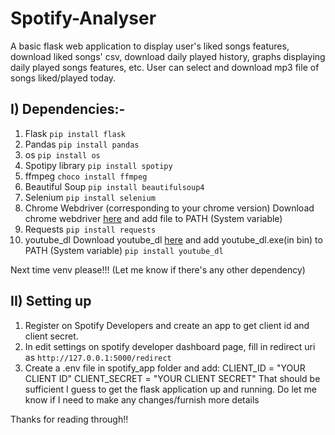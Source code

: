 # Spotify-Analyser
A basic flask web application to display user's liked songs features, download liked songs' csv, download daily played history, graphs displaying daily played songs features, etc. User can select and download mp3 file of songs liked/played today.

## I) Dependencies:-
1. Flask
`pip install flask`
2. Pandas
`pip install pandas`
3. os
`pip install os`
4. Spotipy library
`pip install spotipy`
5. ffmpeg
`choco install ffmpeg`
6. Beautiful Soup
`pip install beautifulsoup4`
7. Selenium
`pip install selenium`
8. Chrome Webdriver (corresponding to your chrome version)
Download chrome webdriver [here](https://chromedriver.chromium.org/downloads) and add file to PATH (System variable)
9. Requests
`pip install requests`
10. youtube_dl
Download youtube_dl [here](https://github.com/ytdl-org/youtube-dl) and add youtube_dl.exe(in bin) to PATH (System variable)
`pip install youtube_dl`

Next time venv please!!! (Let me know if there's any other dependency)

## II) Setting up
1. Register on Spotify Developers and create an app to get client id and client secret. 
2. In edit settings on spotify developer dashboard page, fill in redirect uri as `http://127.0.0.1:5000/redirect`
3. Create a .env file in spotify_app folder and add:
CLIENT_ID = "YOUR CLIENT ID"
CLIENT_SECRET = "YOUR CLIENT SECRET"
That should be sufficient I guess to get the flask application up and running. Do let me know if I need to make any changes/furnish more details

Thanks for reading through!!
